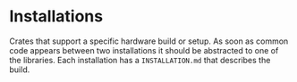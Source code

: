 # Installations

Crates that support a specific hardware build or setup. As soon as common code appears between two installations it should be abstracted to one of the libraries. Each installation has a `INSTALLATION.md` that describes the build.